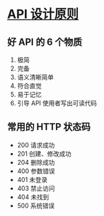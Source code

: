 # [API 设计原则](https://coolshell.cn/articles/18024.html)

## 好 API 的 6 个物质

1. 极简
2. 完备
3. 语义清晰简单
4. 符合直觉
5. 易于记忆
6. 引导 API 使用者写出可读代码

## 常用的 HTTP 状态码

- 200 请求成功
- 201 创建、修改成功
- 204 删除成功
- 400 参数错误
- 401 未登录
- 403 禁止访问
- 404 未找到
- 500 系统错误
